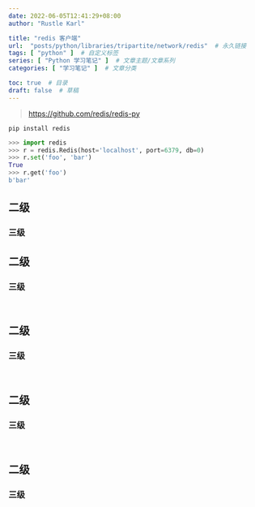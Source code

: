```yaml
---
date: 2022-06-05T12:41:29+08:00
author: "Rustle Karl"

title: "redis 客户端"
url:  "posts/python/libraries/tripartite/network/redis"  # 永久链接
tags: [ "python" ]  # 自定义标签
series: [ "Python 学习笔记" ]  # 文章主题/文章系列
categories: [ "学习笔记" ]  # 文章分类

toc: true  # 目录
draft: false  # 草稿
---
```


> https://github.com/redis/redis-py

```shell
pip install redis
```

```python
>>> import redis
>>> r = redis.Redis(host='localhost', port=6379, db=0)
>>> r.set('foo', 'bar')
True
>>> r.get('foo')
b'bar'
```

## 二级

### 三级




## 二级

### 三级

```python

```

```shell

```


## 二级

### 三级

```python

```

```shell

```


## 二级

### 三级

```python

```

```shell

```


## 二级

### 三级

```python

```

```shell

```


